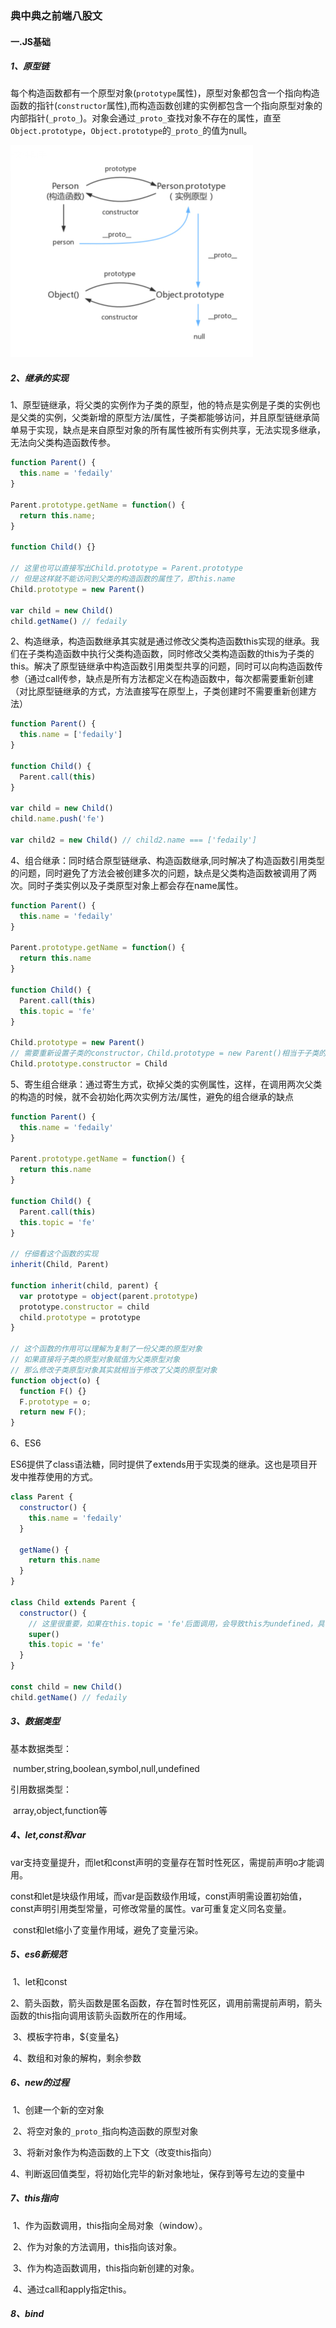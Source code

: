 ### 典中典之前端八股文

#### 一.JS基础

##### 1、原型链

​		每个构造函数都有一个原型对象(`prototype`属性)，原型对象都包含一个指向构造函数的指针(`constructor`属性),而构造函数创建的实例都包含一个指向原型对象的内部指针(`_proto_`)。对象会通过`_proto_`查找对象不存在的属性，直至`Object.prototype`，`Object.prototype`的`_proto_`的值为null。

![image-20210516200517084](/imgs/image-20210516200517084.png)

##### 2、继承的实现

1、原型链继承，将父类的实例作为子类的原型，他的特点是实例是子类的实例也是父类的实例，父类新增的原型方法/属性，子类都能够访问，并且原型链继承简单易于实现，缺点是来自原型对象的所有属性被所有实例共享，无法实现多继承，无法向父类构造函数传参。

```javascript
function Parent() {
  this.name = 'fedaily'
}

Parent.prototype.getName = function() {
  return this.name;
}

function Child() {}

// 这里也可以直接写出Child.prototype = Parent.prototype
// 但是这样就不能访问到父类的构造函数的属性了，即this.name
Child.prototype = new Parent()

var child = new Child()
child.getName() // fedaily
```

2、构造继承，构造函数继承其实就是通过修改父类构造函数this实现的继承。我们在子类构造函数中执行父类构造函数，同时修改父类构造函数的this为子类的this。解决了原型链继承中构造函数引用类型共享的问题，同时可以向构造函数传参（通过call传参，缺点是所有方法都定义在构造函数中，每次都需要重新创建（对比原型链继承的方式，方法直接写在原型上，子类创建时不需要重新创建方法）

```javascript
function Parent() {
  this.name = ['fedaily']
}

function Child() {
  Parent.call(this)
}

var child = new Child()
child.name.push('fe')

var child2 = new Child() // child2.name === ['fedaily']
```

4、组合继承：同时结合原型链继承、构造函数继承,同时解决了构造函数引用类型的问题，同时避免了方法会被创建多次的问题，缺点是父类构造函数被调用了两次。同时子类实例以及子类原型对象上都会存在name属性。

```javascript
function Parent() {
  this.name = 'fedaily'
}

Parent.prototype.getName = function() {
  return this.name
}

function Child() {
  Parent.call(this)
  this.topic = 'fe'
}

Child.prototype = new Parent()
// 需要重新设置子类的constructor，Child.prototype = new Parent()相当于子类的原型对象完全被覆盖了
Child.prototype.constructor = Child
```

5、寄生组合继承：通过寄生方式，砍掉父类的实例属性，这样，在调用两次父类的构造的时候，就不会初始化两次实例方法/属性，避免的组合继承的缺点

```javascript
function Parent() {
  this.name = 'fedaily'
}

Parent.prototype.getName = function() {
  return this.name
}

function Child() {
  Parent.call(this)
  this.topic = 'fe'
}

// 仔细看这个函数的实现
inherit(Child, Parent)

function inherit(child, parent) {
  var prototype = object(parent.prototype)
  prototype.constructor = child
  child.prototype = prototype
}

// 这个函数的作用可以理解为复制了一份父类的原型对象
// 如果直接将子类的原型对象赋值为父类原型对象
// 那么修改子类原型对象其实就相当于修改了父类的原型对象
function object(o) {
  function F() {}
  F.prototype = o;
  return new F();
}
```

6、ES6

ES6提供了class语法糖，同时提供了extends用于实现类的继承。这也是项目开发中推荐使用的方式。

```javascript
class Parent {
  constructor() {
    this.name = 'fedaily'
  }

  getName() {
    return this.name
  }
}

class Child extends Parent {
  constructor() {
    // 这里很重要，如果在this.topic = 'fe'后面调用，会导致this为undefined，具体原因可以详细了解ES6的class相关内容，这里不展开说明
    super()
    this.topic = 'fe'
  }
}

const child = new Child()
child.getName() // fedaily
```

##### 3、数据类型

基本数据类型：

​	number,string,boolean,symbol,null,undefined

引用数据类型：

​	array,object,function等

##### 4、let,const和var

​	var支持变量提升，而let和const声明的变量存在暂时性死区，需提前声明o才能调用。

​	const和let是块级作用域，而var是函数级作用域，const声明需设置初始值，const声明引用类型常量，可修改常量的属性。var可重复定义同名变量。

​	const和let缩小了变量作用域，避免了变量污染。

##### 5、es6新规范

​	1、let和const

​	2、箭头函数，箭头函数是匿名函数，存在暂时性死区，调用前需提前声明，箭头函数的this指向调用该箭头函数所在的作用域。

​	3、模板字符串，${变量名}

​	4、数组和对象的解构，剩余参数

##### 6、new的过程

​	1、创建一个新的空对象

​	2、将空对象的`_proto_`指向构造函数的原型对象

​	3、将新对象作为构造函数的上下文（改变this指向）

​	4、判断返回值类型，将初始化完毕的新对象地址，保存到等号左边的变量中

##### 7、this指向

​	1、作为函数调用，this指向全局对象（window）。

​	2、作为对象的方法调用，this指向该对象。

​	3、作为构造函数调用，this指向新创建的对象。

​	4、通过call和apply指定this。

##### 8、bind

​	